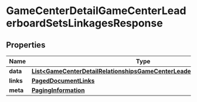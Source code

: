 

# GameCenterDetailGameCenterLeaderboardSetsLinkagesResponse


## Properties

| Name | Type | Description | Notes |
|------------ | ------------- | ------------- | -------------|
|**data** | [**List&lt;GameCenterDetailRelationshipsGameCenterLeaderboardSetsDataInner&gt;**](GameCenterDetailRelationshipsGameCenterLeaderboardSetsDataInner.md) |  |  |
|**links** | [**PagedDocumentLinks**](PagedDocumentLinks.md) |  |  |
|**meta** | [**PagingInformation**](PagingInformation.md) |  |  [optional] |



